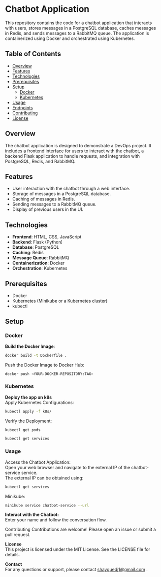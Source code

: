 # Chatbot Application

This repository contains the code for a chatbot application that interacts with users, stores messages in a PostgreSQL database, caches messages in Redis, and sends messages to a RabbitMQ queue. The application is containerized using Docker and orchestrated using Kubernetes.

## Table of Contents

- [Overview](#overview)
- [Features](#features)
- [Technologies](#technologies)
- [Prerequisites](#prerequisites)
- [Setup](#setup)
  - [Docker](#docker)
  - [Kubernetes](#kubernetes)
- [Usage](#usage)
- [Endpoints](#endpoints)
- [Contributing](#contributing)
- [License](#license)

## Overview

The chatbot application is designed to demonstrate a DevOps project. It includes a frontend interface for users to interact with the chatbot, a backend Flask application to handle requests, and integration with PostgreSQL, Redis, and RabbitMQ.

## Features

- User interaction with the chatbot through a web interface.
- Storage of messages in a PostgreSQL database.
- Caching of messages in Redis.
- Sending messages to a RabbitMQ queue.
- Display of previous users in the UI.

## Technologies

- **Frontend**: HTML, CSS, JavaScript
- **Backend**: Flask (Python)
- **Database**: PostgreSQL
- **Caching**: Redis
- **Message Queue**: RabbitMQ
- **Containerization**: Docker
- **Orchestration**: Kubernetes

## Prerequisites

- Docker
- Kubernetes (Minikube or a Kubernetes cluster)
- kubectl

## Setup

### Docker

**Build the Docker Image**:
```sh
docker build -t Dockerfile .
```
Push the Docker Image to Docker Hub:
```sh
docker push <YOUR-DOCKER-REPOSITORY:TAG>
```
### Kubernetes

**Deploy the app on k8s**  
Apply Kubernetes Configurations:
```sh
kubectl apply -f k8s/
```
Verify the Deployment:
```sh
kubectl get pods
```
```sh
kubectl get services
```
### Usage  
Access the Chatbot Application:  
Open your web browser and navigate to the external IP of the chatbot-service service.  
The external IP can be obtained using:  
```sh
kubectl get services
```
Minikube: 
```sh
minikube service chatbot-service --url
```
**Interact with the Chatbot:**  
Enter your name and follow the conversation flow.  

Contributing
Contributions are welcome! Please open an issue or submit a pull request.

**License**  
This project is licensed under the MIT License. See the LICENSE file for details.

**Contact**  
For any questions or support, please contact  shayguedj1@gmail.com .


